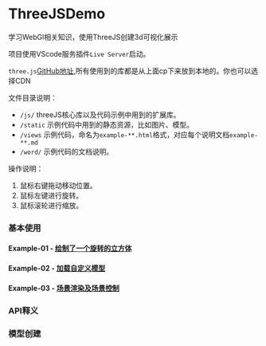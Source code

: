 # ThreeJSDemo
学习WebGl相关知识，使用ThreeJS创建3d可视化展示

项目使用VScode服务插件`Live Server`启动。

`three.js`[GitHub地址](https://github.com/mrdoob/three.js/tree/master),所有使用到的库都是从上面cp下来放到本地的。你也可以选择CDN

文件目录说明：

* `/js/` threeJS核心库以及代码示例中用到的扩展库。
* `/static` 示例代码中用到的静态资源，比如图片、模型。
* `/views` 示例代码，命名为`example-**.html`格式，对应每个说明文档`example-**.md`
* `/word/` 示例代码的文档说明。

操作说明：

1. 鼠标右键拖动移动位置。
2. 鼠标左键进行旋转。
3. 鼠标滚轮进行缩放。

### 基本使用

#### Example-01 - [绘制了一个旋转的立方体](https://github.com/ngd-b/ThreeJSDemo/blob/master/world/example-01.md)
#### Example-02 - [加载自定义模型](https://github.com/ngd-b/ThreeJSDemo/blob/master/world/example-02.md)
#### Example-03 - [场景渲染及场景控制](https://github.com/ngd-b/ThreeJSDemo/blob/master/world/example-03.md)

### API释义

### 模型创建